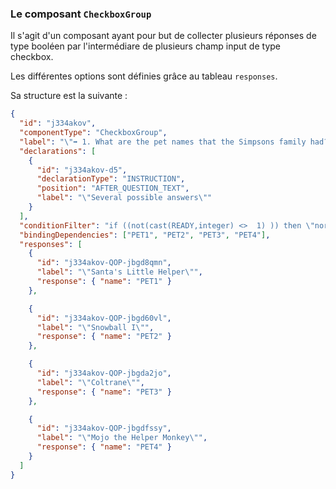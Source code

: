 ### Le composant `CheckboxGroup`

Il s'agit d'un composant ayant pour but de collecter plusieurs réponses de type booléen par l'intermédiare de plusieurs champ input de type checkbox.

Les différentes options sont définies grâce au tableau `responses`.

Sa structure est la suivante :

```json
{
  "id": "j334akov",
  "componentType": "CheckboxGroup",
  "label": "\"➡ 1. What are the pet names that the Simpsons family had?\"",
  "declarations": [
    {
      "id": "j334akov-d5",
      "declarationType": "INSTRUCTION",
      "position": "AFTER_QUESTION_TEXT",
      "label": "\"Several possible answers\""
    }
  ],
  "conditionFilter": "if ((not(cast(READY,integer) <>  1) )) then \"normal\" else \"hidden\"",
  "bindingDependencies": ["PET1", "PET2", "PET3", "PET4"],
  "responses": [
    {
      "id": "j334akov-QOP-jbgd8qmn",
      "label": "\"Santa's Little Helper\"",
      "response": { "name": "PET1" }
    },

    {
      "id": "j334akov-QOP-jbgd60vl",
      "label": "\"Snowball I\"",
      "response": { "name": "PET2" }
    },

    {
      "id": "j334akov-QOP-jbgda2jo",
      "label": "\"Coltrane\"",
      "response": { "name": "PET3" }
    },

    {
      "id": "j334akov-QOP-jbgdfssy",
      "label": "\"Mojo the Helper Monkey\"",
      "response": { "name": "PET4" }
    }
  ]
}
```
